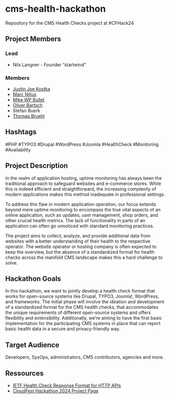 # cms-health-hackathon
Repository for the CMS Health Checks project at #CFHack24

## Project Members
### Lead
* Nils Langner - Founder “startwind”
### Members
* [Justin Joe Kostka](https://github.com/jujoko7CF)
* [Marc Nilius](https://github.com/zottto)
* [Mike WP Bullet](https://github.com/wpbullet)
* [Oliver Bartsch](https://github.com/o-ba)
* Stefan Buerk
* [Thomas Bruehl](https://github.com/00Sleepy)

## Hashtags
#PHP #TYPO3 #Drupal #WordPress #Joomla #HealthCheck #Monitoring #Availability

## Project Description
In the realm of application hosting, uptime monitoring has always been the traditional approach to safeguard websites and e-commerce stores. While this is indeed efficient and straightforward, the increasing complexity of modern applications makes this method inadequate in professional settings. 

To address this flaw in modern application operation, our focus extends beyond mere uptime monitoring to encompass the true vital aspects of an online application, such as updates, user management, shop orders, and other crucial health metrics. The lack of functionality in parts of an application can often go unnoticed with standard monitoring practices.

The project aims to collect, analyze, and provide additional data from websites with a better understanding of their health to the respective operator. The website operator or hosting company is often expected to keep the overview, but the absence of a standardized format for health checks across the manifold CMS landscape makes this a hard challenge to solve.

## Hackathon Goals
In this hackathon, we want to jointly develop a health check format that works for open-source systems like Drupal, TYPO3, Joomla!, WordPress, and frameworks. The initial phase will involve the ideation and development of a standardized format for the CMS health checks, that accommodates the unique requirements of different open-source systems and offers flexibility and extensibility. Additionally, we’re aiming to have the first basic implementation for the participating CMS systems in place that can report basic health data in a secure and privacy-friendly way.

## Target Audience
Developers, SysOps, administrators, CMS contributors, agencies and more.

## Ressources
* [IETF Health Check Response Format for HTTP APIs](https://datatracker.ietf.org/doc/html/draft-inadarei-api-health-check#name-example-output)
* [CloudFest Hackathon 2024 Project Page](https://hackathon.cloudfest.com/project/cms-health-checks/)
